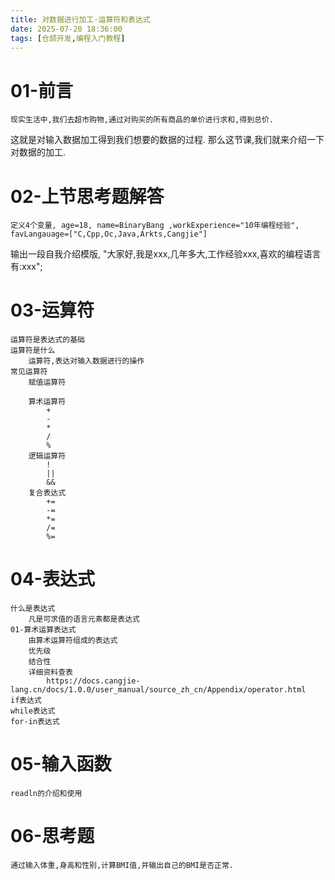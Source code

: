 ```yaml
---
title: 对数据进行加工-运算符和表达式
date: 2025-07-20 18:36:00 
tags: [仓颉开发,编程入门教程]
---
```



# 01-前言
	现实生活中,我们去超市购物,通过对购买的所有商品的单价进行求和,得到总价.
这就是对输入数据加工得到我们想要的数据的过程.
那么这节课,我们就来介绍一下对数据的加工.
# 02-上节思考题解答
	定义4个变量, age=18, name=BinaryBang ,workExperience="10年编程经验", favLangauage=["C,Cpp,Oc,Java,Arkts,Cangjie"]
输出一段自我介绍模版, "大家好,我是xxx,几年多大,工作经验xxx,喜欢的编程语言有:xxx";
# 03-运算符
	运算符是表达式的基础
	运算符是什么
		运算符,表达对输入数据进行的操作
	常见运算符
		赋值运算符
			
		算术运算符
			+
			-
			*
			/
			%
		逻辑运算符
			!
			||
			&&
		复合表达式
			+=
			-=
			*=
			/=
			%=
# 04-表达式
	什么是表达式
		凡是可求值的语言元素都是表达式
	01-算术运算表达式
		由算术运算符组成的表达式
		优先级
		结合性
		详细资料查表
			https://docs.cangjie-lang.cn/docs/1.0.0/user_manual/source_zh_cn/Appendix/operator.html
	if表达式
	while表达式
	for-in表达式
# 05-输入函数
	readln的介绍和使用
# 06-思考题
	通过输入体重,身高和性别,计算BMI值,并输出自己的BMI是否正常.
 